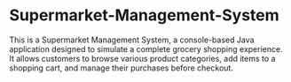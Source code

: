 # Supermarket-Management-System
This is a Supermarket Management System, a console-based Java application designed to simulate a complete grocery shopping experience. It allows customers to browse various product categories, add items to a shopping cart, and manage their purchases before checkout.
